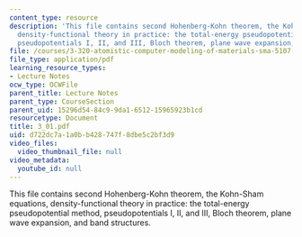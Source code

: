 ```yaml
---
content_type: resource
description: 'This file contains second Hohenberg-Kohn theorem, the Kohn-Sham equations,
  density-functional theory in practice: the total-energy pseudopotential method,
  pseudopotentials I, II, and III, Bloch theorem, plane wave expansion, and band structures.'
file: /courses/3-320-atomistic-computer-modeling-of-materials-sma-5107-spring-2005/d722dc7a1a0bb428747f8dbe5c2bf3d9_3_01.pdf
file_type: application/pdf
learning_resource_types:
- Lecture Notes
ocw_type: OCWFile
parent_title: Lecture Notes
parent_type: CourseSection
parent_uid: 15296d54-84c9-9da1-6512-15965923b1cd
resourcetype: Document
title: 3_01.pdf
uid: d722dc7a-1a0b-b428-747f-8dbe5c2bf3d9
video_files:
  video_thumbnail_file: null
video_metadata:
  youtube_id: null
---
```

This file contains second Hohenberg-Kohn theorem, the Kohn-Sham equations, density-functional theory in practice: the total-energy pseudopotential method, pseudopotentials I, II, and III, Bloch theorem, plane wave expansion, and band structures.